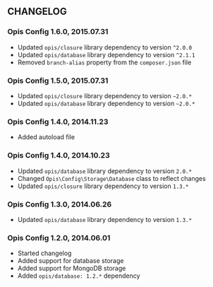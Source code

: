 CHANGELOG
-------------
### Opis Config 1.6.0, 2015.07.31

* Updated `opis/closure` library dependency to version `^2.0.0`
* Updated `opis/database` library dependency to version `^2.1.1`
* Removed `branch-alias` property from the `composer.json` file

### Opis Config 1.5.0, 2015.07.31

* Updated `opis/closure` library dependency to version `~2.0.*`
* Updated `opis/database` library dependency to version `~2.0.*`

### Opis Config 1.4.0, 2014.11.23

* Added autoload file

### Opis Config 1.4.0, 2014.10.23

* Updated `opis/database` library dependency to version `2.0.*`
* Changed `Opis\Config\Storage\Database` class to reflect changes
* Updated `opis/closure` library dependency to version `1.3.*`

### Opis Config 1.3.0, 2014.06.26

* Updated `opis/database` library dependency to version `1.3.*`

### Opis Config 1.2.0, 2014.06.01

* Started changelog
* Added support for database storage
* Added support for MongoDB storage
* Added `opis/database: 1.2.*` dependency
